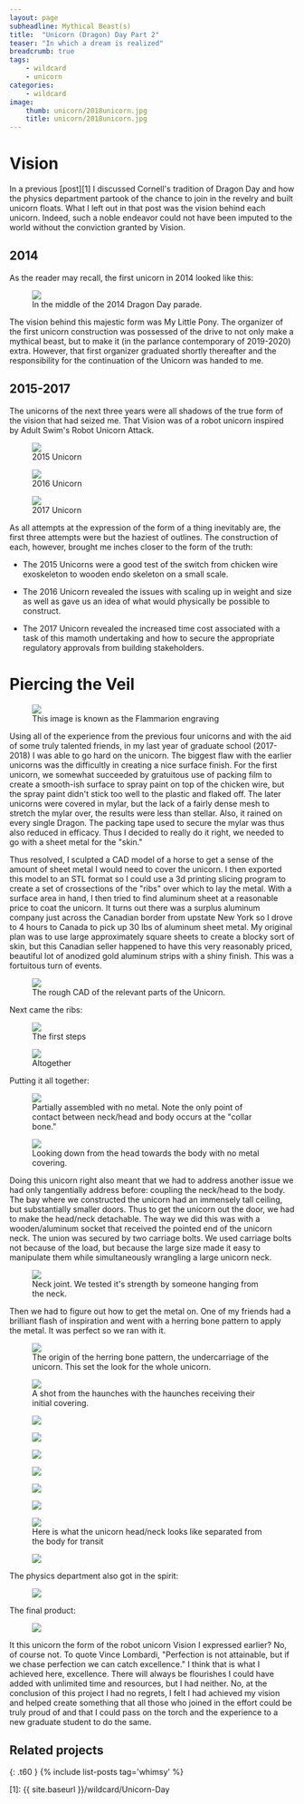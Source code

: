 ```yaml
---
layout: page
subheadline: Mythical Beast(s)
title:  "Unicorn (Dragon) Day Part 2"
teaser: "In which a dream is realized"
breadcrumb: true
tags:
    - wildcard
    - unicorn
categories:
    - wildcard
image:
    thumb: unicorn/2018unicorn.jpg
    title: unicorn/2018unicorn.jpg
---
```


# Vision

In a previous [post][1] I discussed Cornell's tradition of Dragon Day and how the physics department partook of the chance to join in the revelry and built unicorn floats. What I left out in that post was the vision behind each unicorn. Indeed, such a noble endeavor could not have been imputed to the world without the conviction granted by Vision. 

## 2014

As the reader may recall, the first unicorn in 2014 looked like this:

<figure>
<img src="{{ site.urlimg }}unicorn/2014unicorn3.jpg">
<figcaption>In the middle of the 2014 Dragon Day parade.</figcaption>
</figure>

The vision behind this majestic form was My Little Pony. The organizer of the first unicorn construction was possessed of the drive to not only make a mythical beast, but to make it (in the parlance contemporary of 2019-2020) extra. However, that first organizer graduated shortly thereafter and the responsibility for the continuation of the Unicorn was handed to me.

## 2015-2017

The unicorns of the next three years were all shadows of the true form of the vision that had seized me. That Vision was of a robot unicorn inspired by Adult Swim's Robot Unicorn Attack.

<figure>
<img src="{{ site.urlimg }}unicorn/2015unicorn1.jpg">
<figcaption> 2015 Unicorn </figcaption>
</figure>

<figure>
<img src="{{ site.urlimg }}unicorn/unicorn6.jpg">
<figcaption> 2016 Unicorn </figcaption>
</figure>

<figure>
<img src="{{ site.urlimg }}unicorn/2017unicorn.gif">
<figcaption> 2017 Unicorn </figcaption>
</figure>

As all attempts at the expression of the form of a thing inevitably are, the first three attempts were but the haziest of outlines. The construction of each, however, brought me inches closer to the form of the truth:

- The 2015 Unicorns were a good test of the switch from chicken wire exoskeleton to wooden endo skeleton on a small scale. 

- The 2016 Unicorn revealed the issues with scaling up in weight and size as well as gave us an idea of what would physically be possible to construct. 

- The 2017 Unicorn revealed the increased time cost associated with a task of this mamoth undertaking and how to secure the appropriate regulatory approvals from building stakeholders.

# Piercing the Veil 

<figure>
<img src="{{ site.urlimg }}unicorn/Flammarion.jpg">
<figcaption> This image is known as the Flammarion engraving </figcaption>
</figure>

Using all of the experience from the previous four unicorns and with the aid of some truly talented friends, in my last year of graduate school (2017-2018) I was able to go hard on the unicorn. The biggest flaw with the earlier unicorns was the difficultly in creating a nice surface finish. For the first unicorn, we somewhat succeeded by gratuitous use of packing film to create a smooth-ish surface to spray paint on top of the chicken wire, but the spray paint didn't stick too well to the plastic and flaked off. The later unicorns were covered in mylar, but the lack of a fairly dense mesh to stretch the mylar over, the results were less than stellar. Also, it rained on every single Dragon. The packing tape used to secure the mylar was thus also reduced in efficacy. Thus I decided to really do it right, we needed to go with a sheet metal for the "skin." 

Thus resolved, I sculpted a CAD model of a horse to get a sense of the amount of sheet metal I would need to cover the unicorn. I then exported this model to an STL format so I could use a 3d printing slicing program to create a set of crossections of the "ribs" over which to lay the metal. With a surface area in hand, I then tried to find aluminum sheet at a reasonable price to coat the unicorn. It turns out there was a surplus aluminum company just across the Canadian border from upstate New York so I drove to 4 hours to Canada to pick up 30 lbs of aluminum sheet metal. My original plan was to use large approximately square sheets to create a blocky sort of skin, but this Canadian seller happened to have this very reasonably priced, beautiful lot of anodized gold aluminum strips with a shiny finish. This was a fortuitous turn of events.


<figure>
<img src="{{ site.urlimg }}unicorn/unicornbodysidemore.jpg">
<figcaption> The rough CAD of the relevant parts of the Unicorn.</figcaption>
</figure>

Next came the ribs:

<figure>
<img src="{{ site.urlimg }}unicorn/Ribs1.jpg">
<figcaption> The first steps </figcaption>
</figure>

<figure>
<img src="{{ site.urlimg }}unicorn/Ribs2.jpg">
<figcaption> Altogether </figcaption>
</figure>

Putting it all together:

<figure>
<img src="{{ site.urlimg }}unicorn/Profile1.jpg">
<figcaption> Partially assembled with no metal. Note the only point of contact between neck/head and body occurs at the "collar bone." </figcaption>
</figure>

<figure>
<img src="{{ site.urlimg }}unicorn/Profile2.jpg">
<figcaption> Looking down from the head towards the body with no metal covering. </figcaption>
</figure>

Doing this unicorn right also meant that we had to address another issue we had only tangentially address before: coupling the neck/head to the body. The bay where we constructed the unicorn had an immensely tall ceiling, but substantially smaller doors. Thus to get the unicorn out the door, we had to make the head/neck detachable. The way we did this was with a wooden/aluminum socket that received the pointed end of the unicorn neck. The union was secured by two carriage bolts. We used carriage bolts not because of the load, but because the large size made it easy to manipulate them while simultaneously wrangling a large unicorn neck. 

<figure>
<img src="{{ site.urlimg }}unicorn/Neck1.jpg">
<figcaption> Neck joint. We tested it's strength by someone hanging from the neck. </figcaption>
</figure>

Then we had to figure out how to get the metal on. One of my friends had a brilliant flash of inspiration and went with a herring bone pattern to apply the metal. It was perfect so we ran with it.


<figure>
<img src="{{ site.urlimg }}unicorn/Herring1.jpg">
<figcaption> The origin of the herring bone pattern, the undercarriage of the unicorn. This set the look for the whole unicorn. </figcaption>
</figure>

<figure>
<img src="{{ site.urlimg }}unicorn/Herring2.jpg">
<figcaption> A shot from the haunches with the haunches receiving their initial covering. </figcaption>
</figure>

<figure>
<img src="{{ site.urlimg }}unicorn/Metal1.jpg">
<figcaption>  </figcaption>
</figure>

<figure>
<img src="{{ site.urlimg }}unicorn/Metal2.jpg">
<figcaption>  </figcaption>
</figure>

<figure>
<img src="{{ site.urlimg }}unicorn/Metal3.jpg">
<figcaption>  </figcaption>
</figure>

<figure>
<img src="{{ site.urlimg }}unicorn/Metal4.jpg">
<figcaption>  </figcaption>
</figure>

<figure>
<img src="{{ site.urlimg }}unicorn/Metal5.jpg">
<figcaption>  </figcaption>
</figure>

<figure>
<img src="{{ site.urlimg }}unicorn/Metal6.jpg">
<figcaption>  </figcaption>
</figure>

<figure>
<img src="{{ site.urlimg }}unicorn/Separated.jpg">
<figcaption> Here is what the unicorn head/neck looks like separated from the body for transit </figcaption>
</figure>

<figure>
<img src="{{ site.urlimg }}unicorn/Selfie1.jpg">
<figcaption>  </figcaption>
</figure>

The physics department also got in the spirit:

<figure>
<img src="{{ site.urlimg }}unicorn/Physics1.jpg">
<figcaption>  </figcaption>
</figure>

The final product:

<figure>
<img src="{{ site.urlimg }}unicorn/2018unicorn.jpg">
<figcaption>  </figcaption>
</figure>

It this unicorn the form of the robot unicorn Vision I expressed earlier? No, of course not. To quote Vince Lombardi, "Perfection is not attainable, but if we chase perfection we can catch excellence." I think that is what I achieved here, excellence. There will always be flourishes I could have added with unlimited time and resources, but I had neither. No, at the conclusion of this project I had no regrets, I felt I had achieved my vision and helped create something that all those who joined in the effort could be truly proud of and that I could pass on the torch and the experience to a new graduate student to do the same.

## Related projects
{: .t60 }
{% include list-posts tag='whimsy' %}


[1]: {{ site.baseurl }}/wildcard/Unicorn-Day






